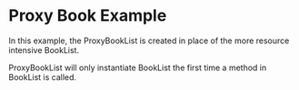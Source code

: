 Proxy Book Example
============================

In this example, the ProxyBookList is created in place of the more resource intensive BookList.

ProxyBookList will only instantiate BookList the first time a method in BookList is called.
